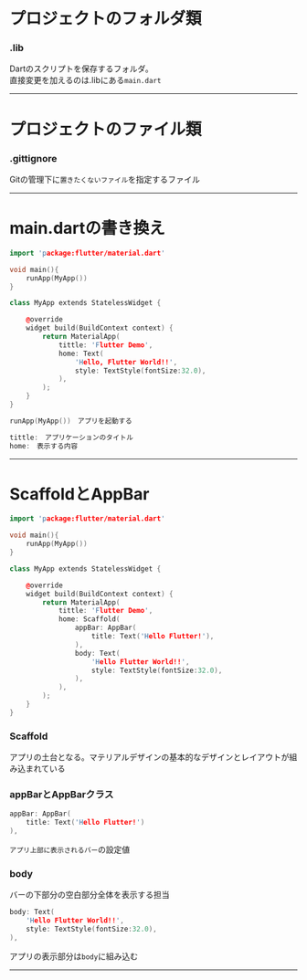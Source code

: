   
# プロジェクトのフォルダ類

### .lib

Dartのスクリプトを保存するフォルダ。  
直接変更を加えるのは.libにある`main.dart`
***
# プロジェクトのファイル類

### .gittignore  

Gitの管理下に`置きたくないファイル`を指定するファイル
***

# main.dartの書き換え  

``` c++
import 'package:flutter/material.dart'

void main(){
    runApp(MyApp())
}

class MyApp extends StatelessWidget {

    @override
    widget build(BuildContext context) {
        return MaterialApp(
            tittle: 'Flutter Demo',
            home: Text(
                'Hello, Flutter World!!',
                style: TextStyle(fontSize:32.0),
            ),
        );
    }
}
```
``` c++
runApp(MyApp())　アプリを起動する
```  
``` c++
tittle:　アプリケーションのタイトル  
home:　表示する内容  
```  

***  

# ScaffoldとAppBar  


``` c++
import 'package:flutter/material.dart'

void main(){
    runApp(MyApp())
}

class MyApp extends StatelessWidget {

    @override
    widget build(BuildContext context) {
        return MaterialApp(
            tittle: 'Flutter Demo',
            home: Scaffold(
                appBar: AppBar(
                    title: Text('Hello Flutter!'),
                ),
                body: Text(
                    'Hello Flutter World!!',
                    style: TextStyle(fontSize:32.0),
                ),
            ),
        );
    }
}
```

### Scaffold
アプリの土台となる。マテリアルデザインの基本的なデザインとレイアウトが組み込まれている

### appBarとAppBarクラス

``` c++
appBar: AppBar(
    title: Text('Hello Flutter!')
),
```
`アプリ上部に表示されるバー`の設定値  

### body  
バーの下部分の空白部分全体を表示する担当  

``` c++
body: Text(
    'Hello Flutter World!!',
    style: TextStyle(fontSize:32.0),
),
```  
アプリの表示部分は`body`に組み込む
***






